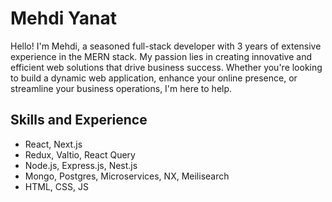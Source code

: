 # Mehdi Yanat
Hello! I'm Mehdi, a seasoned full-stack developer with 3 years of extensive experience in the MERN stack.
My passion lies in creating innovative and efficient web solutions that drive business success. Whether
you're looking to build a dynamic web application, enhance your online presence, or streamline your
business operations, I'm here to help.

## Skills and Experience
*  React, Next.js
*  Redux, Valtio, React Query
*  Node.js, Express.js, Nest.js
*  Mongo, Postgres, Microservices, NX, Meilisearch
*  HTML, CSS, JS
